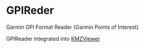 # GPIReder

Garmin GPI Format Reader (Garmin Points of Interest)

GPIReader integrated into [KMZVIewer](https://github.com/dkxce/KMZViewer)
